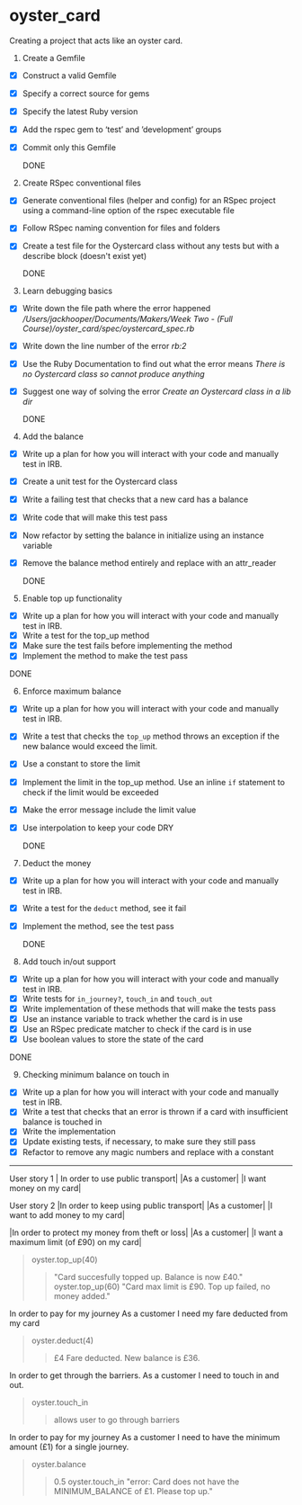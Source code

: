 # oyster_card

Creating a project that acts like an oyster card.


1. Create a Gemfile
- [x] Construct a valid Gemfile
- [x] Specify a correct source for gems
- [x] Specify the latest Ruby version
- [x] Add the rspec gem to ‘test’ and ’development’ groups
- [x] Commit only this Gemfile

  DONE

2. Create RSpec conventional files
- [x] Generate conventional files (helper and config) for an RSpec project using a command-line option of the rspec executable file
- [x] Follow RSpec naming convention for files and folders
- [x] Create a test file for the Oystercard class without any tests but with a describe block (doesn't exist yet)

  DONE

3. Learn debugging basics
- [x] Write down the file path where the error happened
*/Users/jackhooper/Documents/Makers/Week Two - (Full Course)/oyster_card/spec/oystercard_spec.rb*
- [x] Write down the line number of the error
*rb:2*
- [x] Use the Ruby Documentation to find out what the error means
*There is no Oystercard class so cannot produce anything*
- [x] Suggest one way of solving the error
*Create an Oystercard class in a lib dir*

  DONE

4. Add the balance
- [x] Write up a plan for how you will interact with your code and manually test in IRB.
- [x] Create a unit test for the Oystercard class
- [x] Write a failing test that checks that a new card has a balance
- [x] Write code that will make this test pass
- [x] Now refactor by setting the balance in initialize using an instance variable
- [x] Remove the balance method entirely and replace with an attr_reader

  DONE

5. Enable top up functionality
- [x] Write up a plan for how you will interact with your code and manually test in IRB.
- [x] Write a test for the top_up method
- [x] Make sure the test fails before implementing the method
- [x] Implement the method to make the test pass

DONE

6. Enforce maximum balance

- [x] Write up a plan for how you will interact with your code and manually test in IRB.
- [x] Write a test that checks the `top_up` method throws an exception if the new balance would exceed the limit.
- [x] Use a constant to store the limit
- [x] Implement the limit in the top_up method. Use an inline `if` statement to check if the limit would be exceeded
- [x] Make the error message include the limit value
- [x] Use interpolation to keep your code DRY

  DONE

7. Deduct the money

- [x] Write up a plan for how you will interact with your code and manually test in IRB.
- [x] Write a test for the `deduct` method, see it fail
- [x] Implement the method, see the test pass

  DONE

8. Add touch in/out support

- [x] Write up a plan for how you will interact with your code and manually test in IRB.
- [x] Write tests for `in_journey?`, `touch_in` and `touch_out`
- [x] Write implementation of these methods that will make the tests pass
- [x] Use an instance variable to track whether the card is in use
- [x] Use an RSpec predicate matcher to check if the card is in use
- [x] Use boolean values to store the state of the card

DONE

9. Checking minimum balance on touch in

- [x] Write up a plan for how you will interact with your code and manually test in IRB.
- [x] Write a test that checks that an error is thrown if a card with insufficient balance is touched in
- [x] Write the implementation
- [x] Update existing tests, if necessary, to make sure they still pass
- [x] Refactor to remove any magic numbers and replace with a constant

----------------------------------

User story 1
| In order to use public transport|
|As a customer|
|I want money on my card|

User story 2
|In order to keep using public transport|
|As a customer|
|I want to add money to my card|

|In order to protect my money from theft or loss|
|As a customer|
|I want a maximum limit (of £90) on my card|

>oyster.top_up(40)
>> "Card succesfully topped up. Balance is now £40."
>oyster.top_up(60)
>> "Card max limit is £90. Top up failed, no money added."

In order to pay for my journey
As a customer
I need my fare deducted from my card

>oyster.deduct(4)
>> £4 Fare deducted. New balance is £36.

In order to get through the barriers.
As a customer
I need to touch in and out.

>oyster.touch_in
>> allows user to go through barriers

In order to pay for my journey
As a customer
I need to have the minimum amount (£1) for a single journey.

> oyster.balance
>> 0.5
> oyster.touch_in
>> "error: Card does not have the MINIMUM_BALANCE of £1. Please top up."
